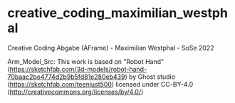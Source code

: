 # creative_coding_maximilian_westphal
Creative Coding Abgabe (AFrame) - Maximilian Westphal - SoSe 2022

Arm_Model_Src: This work is based on "Robot Hand" (https://sketchfab.com/3d-models/robot-hand-70baac2be4774d2b9b5fd81e280eb439) by Ghost studio (https://sketchfab.com/teenjust500) licensed under CC-BY-4.0 (http://creativecommons.org/licenses/by/4.0/)
